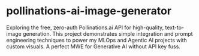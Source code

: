 # pollinations-ai-image-generator
Exploring the free, zero-auth Pollinations.ai API for high-quality, text-to-image generation. This project demonstrates simple integration and prompt engineering techniques to power my MLOps and Agentic AI projects with custom visuals. A perfect MWE for Generative AI without API key fuss.
